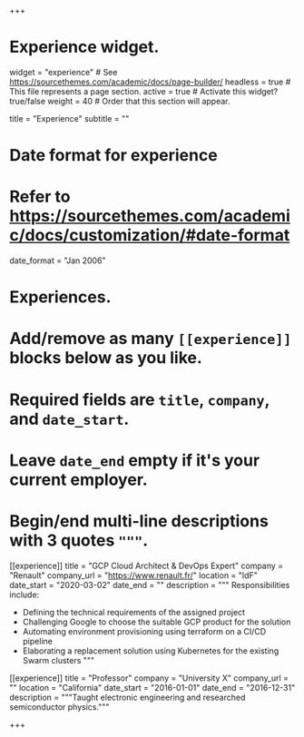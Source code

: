 +++
# Experience widget.
widget = "experience"  # See https://sourcethemes.com/academic/docs/page-builder/
headless = true  # This file represents a page section.
active = true  # Activate this widget? true/false
weight = 40  # Order that this section will appear.

title = "Experience"
subtitle = ""

# Date format for experience
#   Refer to https://sourcethemes.com/academic/docs/customization/#date-format
date_format = "Jan 2006"

# Experiences.
#   Add/remove as many `[[experience]]` blocks below as you like.
#   Required fields are `title`, `company`, and `date_start`.
#   Leave `date_end` empty if it's your current employer.
#   Begin/end multi-line descriptions with 3 quotes `"""`.
[[experience]]
  title = "GCP Cloud Architect & DevOps Expert"
  company = "Renault"
  company_url = "https://www.renault.fr/"
  location = "IdF"
  date_start = "2020-03-02"
  date_end = ""
  description = """
  Responsibilities include:
  
  * Defining the technical requirements of the assigned project
  * Challenging Google to choose the suitable GCP product for the solution
  * Automating environment provisioning using terraform on a CI/CD pipeline
  * Elaborating a replacement solution using Kubernetes for the existing Swarm clusters
  """

[[experience]]
  title = "Professor"
  company = "University X"
  company_url = ""
  location = "California"
  date_start = "2016-01-01"
  date_end = "2016-12-31"
  description = """Taught electronic engineering and researched semiconductor physics."""

+++
